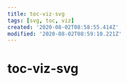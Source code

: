 ```yaml
---
title: toc-viz-svg
tags: [svg, toc, viz]
created: '2020-08-02T08:58:55.414Z'
modified: '2020-08-02T08:59:10.221Z'
---
```


# toc-viz-svg


